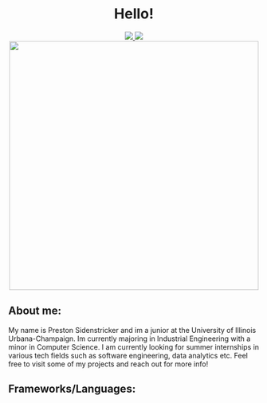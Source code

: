 <div id="header" align="center">
  <h1>Hello!</h1>
</div>
<div align="center" position="flex">
  <a href="https://www.linkedin.com/in/preston-sidenstricker-0b3084227/">
    <img src="https://img.shields.io/badge/LinkedIn-blue?logo=linkedin&logoColor=white&style=for-the-badge">
  </a>
  <a>
    <img src="https://img.shields.io/badge/Personal%20Site-black">
  </a>
</div>
<div align="center">
  <img src="https://facts.net/wp-content/uploads/2023/09/16-astonishing-facts-about-grainger-engineering-library-information-center-1695408357.jpg" height=500>
</div>



## About me:
My name is Preston Sidenstricker and im a junior at the University of Illinois Urbana-Champaign. Im currently majoring in Industrial Engineering with a minor in Computer Science. I am currently looking for summer internships in various tech fields such as software engineering, data analytics etc. Feel free to visit some of my projects and reach out for more info!

## Frameworks/Languages:
<!--
**PrestonSide/PrestonSide** is a ✨ _special_ ✨ repository because its `README.md` (this file) appears on your GitHub profile.

Here are some ideas to get you started:

- 🔭 I’m currently working on ...
- 🌱 I’m currently learning ...
- 👯 I’m looking to collaborate on ...
- 🤔 I’m looking for help with ...
- 💬 Ask me about ...
- 📫 How to reach me: ...
- 😄 Pronouns: ...
- ⚡ Fun fact: ...
-->
